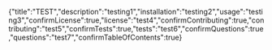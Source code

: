 {"title":"TEST","description":"testing1","installation":"testing2","usage":"testing3","confirmLicense":true,"license":"test4","confirmContributing":true,"contributing":"test5","confirmTests":true,"tests":"test6","confirmQuestions":true,"questions":"test7","confirmTableOfContents":true}